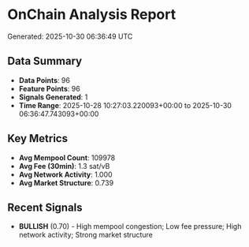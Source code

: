 # OnChain Analysis Report
Generated: 2025-10-30 06:36:49 UTC

## Data Summary
- **Data Points**: 96
- **Feature Points**: 96
- **Signals Generated**: 1
- **Time Range**: 2025-10-28 10:27:03.220093+00:00 to 2025-10-30 06:36:47.743093+00:00

## Key Metrics
- **Avg Mempool Count**: 109978
- **Avg Fee (30min)**: 1.3 sat/vB
- **Avg Network Activity**: 1.000
- **Avg Market Structure**: 0.739

## Recent Signals
- **BULLISH** (0.70) - High mempool congestion; Low fee pressure; High network activity; Strong market structure
